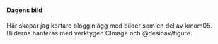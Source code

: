 #### Dagens bild

Här skapar jag kortare blogginlägg med bilder som en del av kmom05. Bilderna hanteras med verktygen CImage och @desinax/figure.
